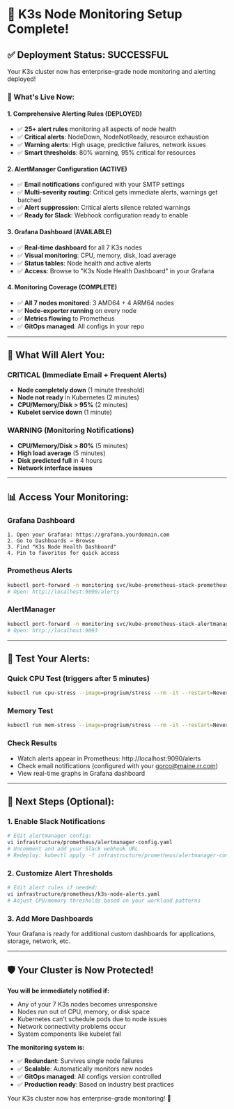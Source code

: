 # 🎉 K3s Node Monitoring Setup Complete!

## ✅ Deployment Status: SUCCESSFUL

Your K3s cluster now has enterprise-grade node monitoring and alerting deployed!

### 🚀 What's Live Now:

#### **1. Comprehensive Alerting Rules (DEPLOYED)**
- ✅ **25+ alert rules** monitoring all aspects of node health
- ✅ **Critical alerts**: NodeDown, NodeNotReady, resource exhaustion  
- ✅ **Warning alerts**: High usage, predictive failures, network issues
- ✅ **Smart thresholds**: 80% warning, 95% critical for resources

#### **2. AlertManager Configuration (ACTIVE)**  
- ✅ **Email notifications** configured with your SMTP settings
- ✅ **Multi-severity routing**: Critical gets immediate alerts, warnings get batched
- ✅ **Alert suppression**: Critical alerts silence related warnings
- ✅ **Ready for Slack**: Webhook configuration ready to enable

#### **3. Grafana Dashboard (AVAILABLE)**
- ✅ **Real-time dashboard** for all 7 K3s nodes
- ✅ **Visual monitoring**: CPU, memory, disk, load average
- ✅ **Status tables**: Node health and active alerts
- ✅ **Access**: Browse to "K3s Node Health Dashboard" in your Grafana

#### **4. Monitoring Coverage (COMPLETE)**
- ✅ **All 7 nodes monitored**: 3 AMD64 + 4 ARM64 nodes
- ✅ **Node-exporter running** on every node  
- ✅ **Metrics flowing** to Prometheus
- ✅ **GitOps managed**: All configs in your repo

---

## 🔧 What Will Alert You:

### **CRITICAL (Immediate Email + Frequent Alerts)**
- **Node completely down** (1 minute threshold)
- **Node not ready** in Kubernetes (2 minutes)  
- **CPU/Memory/Disk > 95%** (2 minutes)
- **Kubelet service down** (1 minute)

### **WARNING (Monitoring Notifications)**  
- **CPU/Memory/Disk > 80%** (5 minutes)
- **High load average** (5 minutes)
- **Disk predicted full** in 4 hours
- **Network interface issues**

---

## 📊 Access Your Monitoring:

### **Grafana Dashboard**
```
1. Open your Grafana: https://grafana.yourdomain.com
2. Go to Dashboards → Browse  
3. Find "K3s Node Health Dashboard"
4. Pin to favorites for quick access
```

### **Prometheus Alerts**
```bash
kubectl port-forward -n monitoring svc/kube-prometheus-stack-prometheus 9090:9090
# Open: http://localhost:9090/alerts
```

### **AlertManager** 
```bash
kubectl port-forward -n monitoring svc/kube-prometheus-stack-alertmanager 9093:9093  
# Open: http://localhost:9093
```

---

## 🧪 Test Your Alerts:

### **Quick CPU Test (triggers after 5 minutes)**
```bash
kubectl run cpu-stress --image=progrium/stress --rm -it --restart=Never -- --cpu 2 --timeout 400s
```

### **Memory Test**
```bash  
kubectl run mem-stress --image=progrium/stress --rm -it --restart=Never -- --vm 1 --vm-bytes 512M --timeout 300s
```

### **Check Results**
- Watch alerts appear in Prometheus: http://localhost:9090/alerts
- Check email notifications (configured with your gorco@maine.rr.com)
- View real-time graphs in Grafana dashboard

---

## 🎯 Next Steps (Optional):

### **1. Enable Slack Notifications**
```bash
# Edit alertmanager config:
vi infrastructure/prometheus/alertmanager-config.yaml
# Uncomment and add your Slack webhook URL
# Redeploy: kubectl apply -f infrastructure/prometheus/alertmanager-config.yaml
```

### **2. Customize Alert Thresholds**
```bash
# Edit alert rules if needed:
vi infrastructure/prometheus/k3s-node-alerts.yaml
# Adjust CPU/memory thresholds based on your workload patterns
```

### **3. Add More Dashboards**
Your Grafana is ready for additional custom dashboards for applications, storage, network, etc.

---

## 🛡️ Your Cluster is Now Protected!

**You will be immediately notified if:**
- Any of your 7 K3s nodes becomes unresponsive
- Nodes run out of CPU, memory, or disk space  
- Kubernetes can't schedule pods due to node issues
- Network connectivity problems occur
- System components like kubelet fail

**The monitoring system is:**
- ✅ **Redundant**: Survives single node failures
- ✅ **Scalable**: Automatically monitors new nodes
- ✅ **GitOps managed**: All configs version controlled
- ✅ **Production ready**: Based on industry best practices

Your K3s cluster now has enterprise-grade monitoring! 🚀
